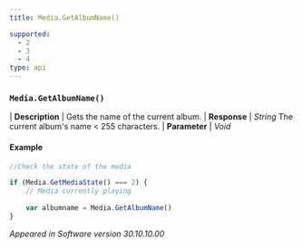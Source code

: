 ```yaml
---
title: Media.GetAlbumName()

supported:
  - 2
  - 3
  - 4
type: api
---
```


### `Media.GetAlbumName()`

| **Description** | Gets the name of the current album.
| **Response** | *String*  The current album's name < 255 characters.
| **Parameter**   | *Void*

#### Example

```javascript
//Check the state of the media

if (Media.GetMediaState() === 2) {
	// Media currently playing
	
	var albumname = Media.GetAlbumName()
}
```

*Appeared in Software version 30.10.10.00*
